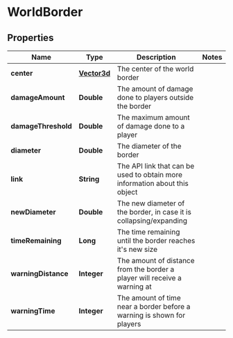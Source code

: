 
# WorldBorder

## Properties
Name | Type | Description | Notes
------------ | ------------- | ------------- | -------------
**center** | [**Vector3d**](Vector3d.md) | The center of the world border | 
**damageAmount** | **Double** | The amount of damage done to players outside the border | 
**damageThreshold** | **Double** | The maximum amount of damage done to a player | 
**diameter** | **Double** | The diameter of the border | 
**link** | **String** | The API link that can be used to obtain more information about this object | 
**newDiameter** | **Double** | The new diameter of the border, in case it is collapsing/expanding | 
**timeRemaining** | **Long** | The time remaining until the border reaches it&#39;s new size | 
**warningDistance** | **Integer** | The amount of distance from the border a player will receive a warning at | 
**warningTime** | **Integer** | The amount of time near a border before a warning is shown for players | 




